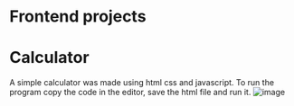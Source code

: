 # Frontend projects
# Calculator
A simple calculator was made using html css and javascript. To run the program copy the code in the editor, save the html file and run it.
![image](https://user-images.githubusercontent.com/75487392/180920608-1d74b6a5-c635-4122-8142-972fc460d69a.png)

